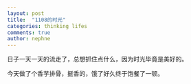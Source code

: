 ```yaml
---
layout: post
title:  "1108的时光"
categories: thinking lifes
comments: true
author: nephne
---
```

日子一天一天的流走了，总想抓住点什么，因为时光毕竟是美好的。

<!--more-->
今天做了个香芋排骨，挺香的，饿了好久终于饱餐了一顿。
